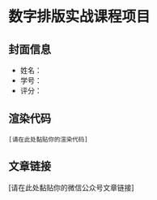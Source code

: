# 数字排版实战课程项目

## 封面信息

- 姓名：
- 学号：
- 评分：

## 渲染代码

```
[请在此处黏贴你的渲染代码]
```

## 文章链接

[请在此处黏贴你的微信公众号文章链接]